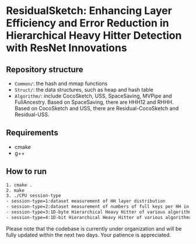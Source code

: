 ResidualSketch: Enhancing Layer Efficiency and Error Reduction in Hierarchical Heavy Hitter Detection with ResNet Innovations
============

Repository structure
--------------------
*  `Common/`: the hash and mmap functions
*  `Struct/`: the data structures, such as heap and hash table
*  `Algorithm/`: include CocoSketch, USS, SpaceSaving, MVPipe and FullAncestry. Based on SpaceSaving, there are HHH12 and RHHH. Based on CocoSketch and USS, there are Residual-CocoSketch and Residual-USS.

Requirements
-------
- cmake
- g++

How to run
-------
```bash
1. cmake .
2. make
3. ./CPU session-type
- session-type=1:dataset measurement of HH layer distribution
- session-type=2:dataset measurement of numbers of full keys per HH in each layer
- session-type=3:1D-byte Hierarchical Heavy Hitter of various algorithms
- session-type=4:1D-bit Hierarchical Heavy Hitter of various algorithms 
```

Please note that the codebase is currently under organization and will be fully updated within the next two days. Your patience is appreciated.
